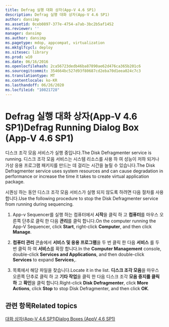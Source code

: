 ```yaml
---
title: Defrag 실행 대화 상자(App-V 4.6 SP1)
description: Defrag 실행 대화 상자(App-V 4.6 SP1)
author: dansimp
ms.assetid: 0ceb0897-377e-4754-a7ab-3bc2b5af1452
ms.reviewer: ''
manager: dansimp
ms.author: dansimp
ms.pagetype: mdop, appcompat, virtualization
ms.mktglfcycl: deploy
ms.sitesec: library
ms.prod: w10
ms.date: 06/16/2016
ms.openlocfilehash: 2ca56723dedb46ba87890ae62d476ca365b201c6
ms.sourcegitcommit: 354664bc527d93f80687cd2eba70d1eea024c7c3
ms.translationtype: MT
ms.contentlocale: ko-KR
ms.lasthandoff: 06/26/2020
ms.locfileid: "10821728"
---
```

# <span data-ttu-id="9d380-103">Defrag 실행 대화 상자(App-V 4.6 SP1)</span><span class="sxs-lookup"><span data-stu-id="9d380-103">Defrag Running Dialog Box (App-V 4.6 SP1)</span></span>


<span data-ttu-id="9d380-104">디스크 조각 모음 서비스가 실행 중입니다.</span><span class="sxs-lookup"><span data-stu-id="9d380-104">The Disk Defragmenter service is running.</span></span> <span data-ttu-id="9d380-105">디스크 조각 모음 서비스는 시스템 리소스를 사용 하 여 성능이 저하 되거나 가상 응용 프로그램 패키지를 만드는 데 걸리는 시간을 늘릴 수 있습니다.</span><span class="sxs-lookup"><span data-stu-id="9d380-105">The Disk Defragmenter service uses system resources and can cause degradation in performance or increase the time it takes to create virtual application package.</span></span>

<span data-ttu-id="9d380-106">시퀀싱 하는 동안 디스크 조각 모음 서비스가 실행 되지 않도록 하려면 다음 절차를 사용 합니다.</span><span class="sxs-lookup"><span data-stu-id="9d380-106">Use the following procedure to stop the Disk Defragmenter service from running during sequencing.</span></span>

1.  <span data-ttu-id="9d380-107">App-v Sequencer를 실행 하는 컴퓨터에서 **시작**을 클릭 하 고 **컴퓨터**를 마우스 오른쪽 단추로 클릭 한 다음 **관리**를 클릭 합니다.</span><span class="sxs-lookup"><span data-stu-id="9d380-107">On the computer running the App-V Sequencer, click **Start**, right-click **Computer**, and then click **Manage**.</span></span>

2.  <span data-ttu-id="9d380-108">**컴퓨터 관리** 콘솔에서 **서비스 및 응용 프로그램**을 두 번 클릭 한 다음 **서비스** 를 두 번 클릭 하 여 **서비스**를 확장 합니다.</span><span class="sxs-lookup"><span data-stu-id="9d380-108">In the **Computer Management** console, double-click **Services and Applications**, and then double-click **Services** to expand **Services**,.</span></span>

3.  <span data-ttu-id="9d380-109">목록에서 해당 파일을 찾습니다.</span><span class="sxs-lookup"><span data-stu-id="9d380-109">Locate it in the list.</span></span> <span data-ttu-id="9d380-110">**디스크 조각 모음**을 마우스 오른쪽 단추로 클릭 하 고 **기타 작업**을 클릭 한 다음 디스크 조각 **모음 중지를 클릭 하** 고 **확인**을 클릭 합니다.</span><span class="sxs-lookup"><span data-stu-id="9d380-110">Right-click **Disk Defragmenter**, click **More Actions**, click **Stop** to stop Disk Defragmenter, and then click **OK**.</span></span>

## <span data-ttu-id="9d380-111">관련 항목</span><span class="sxs-lookup"><span data-stu-id="9d380-111">Related topics</span></span>


[<span data-ttu-id="9d380-112">대화 상자(App-V 4.6 SP1)</span><span class="sxs-lookup"><span data-stu-id="9d380-112">Dialog Boxes (AppV 4.6 SP1)</span></span>](dialog-boxes--appv-46-sp1-.md)

 

 





